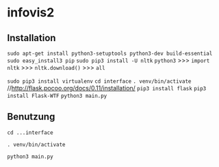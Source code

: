 # infovis2

## Installation
`sudo apt-get install python3-setuptools python3-dev build-essential`
`sudo easy_install3 pip`
`sudo pip3 install -U nltk`
`python3` >>> `import nltk` >>> `nltk.download()` >>> `all`


`sudo pip3 install virtualenv`
`cd interface`
`. venv/bin/activate` //http://flask.pocoo.org/docs/0.11/installation/
`pip3 install flask`
`pip3 install Flask-WTF`
`python3 main.py`


## Benutzung

`cd ...interface`

`. venv/bin/activate`

`python3 main.py`
